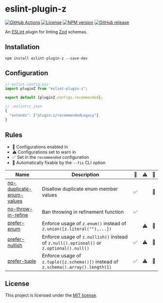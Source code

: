 # eslint-plugin-z

<!-- Link references -->

[github-actions]: https://www.github.com/jeremy-code/eslint-plugin-z/actions/workflows/ci.yml
[github-release]: https://github.com/jeremy-code/eslint-plugin-z/releases
[npm-package]: https://www.npmjs.com/package/eslint-plugin-z
[github-actions-badge]: https://www.github.com/jeremy-code/eslint-plugin-z/actions/workflows/ci.yml/badge.svg
[license-badge]: https://img.shields.io/github/license/jeremy-code/eslint-plugin-z
[npm-version-badge]: https://img.shields.io/npm/v/eslint-plugin-z
[github-release-badge]: https://img.shields.io/github/v/release/jeremy-code/eslint-plugin-z

[![GitHub Actions][github-actions-badge]][github-actions]
[![License][license-badge]](LICENSE)
[![NPM version][npm-version-badge]][npm-package]
[![GitHub release][github-release-badge]][github-release]

An [ESLint](https://eslint.org/ "Find and fix problems in your JavaScript code - ESLint") plugin for linting [Zod](https://zod.dev/ "TypeScript-first schema validation with static type inference - Zod") schemas.

## Installation

```shell
npm install eslint-plugin-z --save-dev
```

## Configuration

```js
// eslint.config.mjs
import pluginZ from "eslint-plugin-z";

export default [pluginZ.configs.recommended];
```

```js
// .eslintrc.json
{
  "extends": ["plugin:z/recommendedLegacy"]
}
```

## Rules

- 💼 Configurations enabled in
- ⚠️ Configurations set to warn in
- ✅ ️Set in the `recommended` configuration
- 🔧 Automatically fixable by the `--fix` CLI option

<!-- prettier-ignore -->
| Name | Description | 💼 | ⚠️ | 🔧 |
|---|---|---|---|---|
| [no-duplicate-enum-values](./docs/rules/no-duplicate-enum-values.md)| Disallow duplicate enum member values | ✅ |  | 🔧 |
| [no-throw-in-refine](./docs/rules/no-throw-in-refine.md) | Ban throwing in refinement function | ✅ |  |  |
| [prefer-enum](./docs/rules/prefer-enum.md) | Enforce usage of `z.enum()` instead of `z.union([z.literal(""),...])` |  | ⚠️ | 🔧 |
| [prefer-nullish](./docs/rules/prefer-nullish.md) | Enforce usage of `z.nullish()` instead of `z.null().optional()` or `z.optional().null()` | ✅ | ⚠️ | 🔧 |
| [prefer-tuple](./docs/rules/prefer-tuple.md) | Enforce usage of `z.tuple([z.schema()])` instead of `z.schema().array().length(1)` | ✅ | ⚠️ | 🔧 |

<!-- prettier-ignore-end -->

## License

This project is licensed under the [MIT license](LICENSE).
